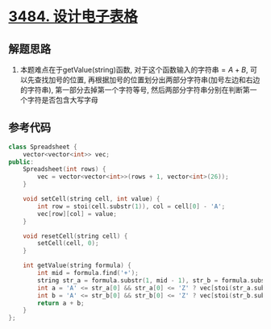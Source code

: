 # [3484. 设计电子表格](https://leetcode.cn/problems/design-spreadsheet/)

## 解题思路

1. 本题难点在于getValue(string)函数, 对于这个函数输入的字符串$=A+B$, 可以先查找加号的位置, 再根据加号的位置划分出两部分字符串(加号左边和右边的字符串), 第一部分去掉第一个字符等号, 然后两部分字符串分别在判断第一个字符是否包含大写字母


##  参考代码


```cpp
class Spreadsheet {
    vector<vector<int>> vec;
public:
    Spreadsheet(int rows) {
        vec = vector<vector<int>>(rows + 1, vector<int>(26));
    }

    void setCell(string cell, int value) {
        int row = stoi(cell.substr(1)), col = cell[0] - 'A';
        vec[row][col] = value;
    }

    void resetCell(string cell) {
        setCell(cell, 0);
    }

    int getValue(string formula) {
        int mid = formula.find('+');
        string str_a = formula.substr(1, mid - 1), str_b = formula.substr(mid + 1);
        int a = 'A' <= str_a[0] && str_a[0] <= 'Z' ? vec[stoi(str_a.substr(1))][str_a[0] - 'A'] : stoi(str_a);
        int b = 'A' <= str_b[0] && str_b[0] <= 'Z' ? vec[stoi(str_b.substr(1))][str_b[0] - 'A'] : stoi(str_b);
        return a + b;
    }
};

```
